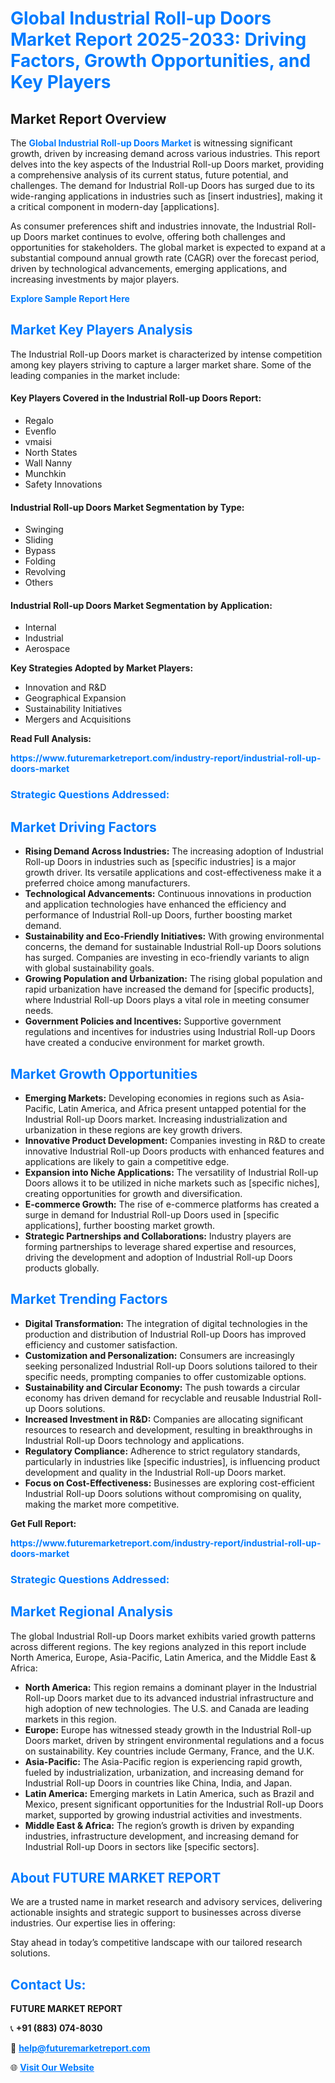 <h1 style="color: #007BFF;">Global Industrial Roll-up Doors Market Report 2025-2033: Driving Factors, Growth Opportunities, and Key Players</h1>

<section id="overview">
<h2>Market Report Overview</h2>
<p>The <a href="https://www.futuremarketreport.com/industry-report/industrial-roll-up-doors-market" style="color: #007BFF; text-decoration: none;"><strong>Global Industrial Roll-up Doors Market</strong></a> is witnessing significant growth, driven by increasing demand across various industries. This report delves into the key aspects of the Industrial Roll-up Doors market, providing a comprehensive analysis of its current status, future potential, and challenges. The demand for Industrial Roll-up Doors has surged due to its wide-ranging applications in industries such as [insert industries], making it a critical component in modern-day [applications].</p>
<p>As consumer preferences shift and industries innovate, the Industrial Roll-up Doors market continues to evolve, offering both challenges and opportunities for stakeholders. The global market is expected to expand at a substantial compound annual growth rate (CAGR) over the forecast period, driven by technological advancements, emerging applications, and increasing investments by major players.</p>
</section>

<section id="overview">
<p><a href="https://www.futuremarketreport.com/request-sample/reportId=33575" style="color: #007BFF; text-decoration: none;"><strong>Explore Sample Report Here</strong></a></p>
</section>

<section id="key-players">
<h2 style="color: #007BFF;">Market Key Players Analysis</h2>
<p>The Industrial Roll-up Doors market is characterized by intense competition among key players striving to capture a larger market share. Some of the leading companies in the market include:</p>
<h4>Key Players Covered in the Industrial Roll-up Doors Report:</h4>
<ul><li>Regalo</li><li>Evenflo</li><li>vmaisi</li><li>North States</li><li>Wall Nanny</li><li>Munchkin</li><li>Safety Innovations</li></ul>
<h4>Industrial Roll-up Doors Market Segmentation by Type:</h4>
<ul><li>Swinging</li><li>Sliding</li><li>Bypass</li><li>Folding</li><li>Revolving</li><li>Others</li></ul>

<h4>Industrial Roll-up Doors Market Segmentation by Application:</h4>
<ul><li>Internal</li><li>Industrial</li><li>Aerospace</li></ul>
<p><strong>Key Strategies Adopted by Market Players:</strong></p>
<ul>
<li>Innovation and R&D</li>
<li>Geographical Expansion</li>
<li>Sustainability Initiatives</li>
<li>Mergers and Acquisitions</li>
</ul>
</section>

<section>
<p><strong>Read Full Analysis: </strong></p><a href="https://www.futuremarketreport.com/industry-report/industrial-roll-up-doors-market" style="color: #007BFF; text-decoration: none;"><strong>https://www.futuremarketreport.com/industry-report/industrial-roll-up-doors-market</strong></a>
<h3 style="color: #007BFF;">Strategic Questions Addressed:</h3>
</section>

<section id="driving-factors">
<h2 style="color: #007BFF;">Market Driving Factors</h2>
<ul>
<li><strong>Rising Demand Across Industries:</strong> The increasing adoption of Industrial Roll-up Doors in industries such as [specific industries] is a major growth driver. Its versatile applications and cost-effectiveness make it a preferred choice among manufacturers.</li>
<li><strong>Technological Advancements:</strong> Continuous innovations in production and application technologies have enhanced the efficiency and performance of Industrial Roll-up Doors, further boosting market demand.</li>
<li><strong>Sustainability and Eco-Friendly Initiatives:</strong> With growing environmental concerns, the demand for sustainable Industrial Roll-up Doors solutions has surged. Companies are investing in eco-friendly variants to align with global sustainability goals.</li>
<li><strong>Growing Population and Urbanization:</strong> The rising global population and rapid urbanization have increased the demand for [specific products], where Industrial Roll-up Doors plays a vital role in meeting consumer needs.</li>
<li><strong>Government Policies and Incentives:</strong> Supportive government regulations and incentives for industries using Industrial Roll-up Doors have created a conducive environment for market growth.</li>
</ul>
</section>

<section id="growth-opportunities">
<h2 style="color: #007BFF;">Market Growth Opportunities</h2>
<ul>
<li><strong>Emerging Markets:</strong> Developing economies in regions such as Asia-Pacific, Latin America, and Africa present untapped potential for the Industrial Roll-up Doors market. Increasing industrialization and urbanization in these regions are key growth drivers.</li>
<li><strong>Innovative Product Development:</strong> Companies investing in R&D to create innovative Industrial Roll-up Doors products with enhanced features and applications are likely to gain a competitive edge.</li>
<li><strong>Expansion into Niche Applications:</strong> The versatility of Industrial Roll-up Doors allows it to be utilized in niche markets such as [specific niches], creating opportunities for growth and diversification.</li>
<li><strong>E-commerce Growth:</strong> The rise of e-commerce platforms has created a surge in demand for Industrial Roll-up Doors used in [specific applications], further boosting market growth.</li>
<li><strong>Strategic Partnerships and Collaborations:</strong> Industry players are forming partnerships to leverage shared expertise and resources, driving the development and adoption of Industrial Roll-up Doors products globally.</li>
</ul>
</section>

<section id="trending-factors">
<h2 style="color: #007BFF;">Market Trending Factors</h2>
<ul>
<li><strong>Digital Transformation:</strong> The integration of digital technologies in the production and distribution of Industrial Roll-up Doors has improved efficiency and customer satisfaction.</li>
<li><strong>Customization and Personalization:</strong> Consumers are increasingly seeking personalized Industrial Roll-up Doors solutions tailored to their specific needs, prompting companies to offer customizable options.</li>
<li><strong>Sustainability and Circular Economy:</strong> The push towards a circular economy has driven demand for recyclable and reusable Industrial Roll-up Doors solutions.</li>
<li><strong>Increased Investment in R&D:</strong> Companies are allocating significant resources to research and development, resulting in breakthroughs in Industrial Roll-up Doors technology and applications.</li>
<li><strong>Regulatory Compliance:</strong> Adherence to strict regulatory standards, particularly in industries like [specific industries], is influencing product development and quality in the Industrial Roll-up Doors market.</li>
<li><strong>Focus on Cost-Effectiveness:</strong> Businesses are exploring cost-efficient Industrial Roll-up Doors solutions without compromising on quality, making the market more competitive.</li>
</ul>
</section>

<section>
<p><strong>Get Full Report: </strong></p><a href="https://www.futuremarketreport.com/industry-report/industrial-roll-up-doors-market" style="color: #007BFF; text-decoration: none;"><strong>https://www.futuremarketreport.com/industry-report/industrial-roll-up-doors-market</strong></a>
<h3 style="color: #007BFF;">Strategic Questions Addressed:</h3>
</section>


<section id="regional-analysis">
<h2 style="color: #007BFF;">Market Regional Analysis</h2>
<p>The global Industrial Roll-up Doors market exhibits varied growth patterns across different regions. The key regions analyzed in this report include North America, Europe, Asia-Pacific, Latin America, and the Middle East & Africa:</p>
<ul>
<li><strong>North America:</strong> This region remains a dominant player in the Industrial Roll-up Doors market due to its advanced industrial infrastructure and high adoption of new technologies. The U.S. and Canada are leading markets in this region.</li>
<li><strong>Europe:</strong> Europe has witnessed steady growth in the Industrial Roll-up Doors market, driven by stringent environmental regulations and a focus on sustainability. Key countries include Germany, France, and the U.K.</li>
<li><strong>Asia-Pacific:</strong> The Asia-Pacific region is experiencing rapid growth, fueled by industrialization, urbanization, and increasing demand for Industrial Roll-up Doors in countries like China, India, and Japan.</li>
<li><strong>Latin America:</strong> Emerging markets in Latin America, such as Brazil and Mexico, present significant opportunities for the Industrial Roll-up Doors market, supported by growing industrial activities and investments.</li>
<li><strong>Middle East & Africa:</strong> The region’s growth is driven by expanding industries, infrastructure development, and increasing demand for Industrial Roll-up Doors in sectors like [specific sectors].</li>
</ul>
</section>

<footer>
<h2 style="color: #007BFF;">About FUTURE MARKET REPORT</h2>
<p>We are a trusted name in market research and advisory services, delivering actionable insights and strategic support to businesses across diverse industries. Our expertise lies in offering:</p>

<p>Stay ahead in today’s competitive landscape with our tailored research solutions.</p>

<h2 style="color: #007BFF;">Contact Us:</h2>
<p><strong>FUTURE MARKET REPORT</strong></p>
<p>📞 <strong>+91 (883) 074-8030</strong></p>
<p>📧 <strong><a href="mailto:help@futuremarketreport.com" style="color: #007BFF;">help@futuremarketreport.com</a></strong></p>
<p>🌐 <strong><a href="https://www.futuremarketreport.com/" style="color: #007BFF;">Visit Our Website</a></strong></p>
</footer>